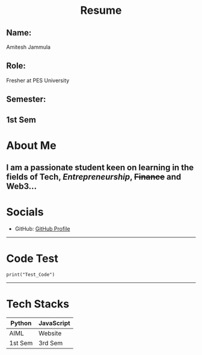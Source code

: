 <h1 align = "center">Resume</h1>

## Name: 
Amitesh Jammula
## Role: 
Fresher at PES University
## Semester: 
1st Sem
---
# About Me
I am a passionate student keen on learning in the fields of __Tech__, *Entrepreneurship*, ~~Finance~~ and Web3...
---
# Socials
- GitHub: [GitHub Profile](https://github.com/Amitesh-AJ10/)
---
# Code Test
`print("Test_Code")`

---
# Tech Stacks
Python | JavaScript
-----  | -----
AIML | Website
1st Sem | 3rd Sem

